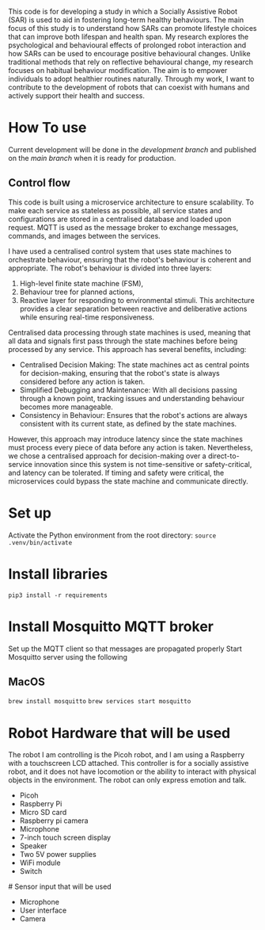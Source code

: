 This code is for developing a study in which a Socially Assistive Robot (SAR) is used to aid in fostering long-term healthy behaviours. The main focus of this study is to understand how SARs can promote lifestyle choices that can improve both lifespan and health span. My research explores the psychological and behavioural effects of prolonged robot interaction and how SARs can be used to encourage positive behavioural changes. Unlike traditional methods that rely on reflective behavioural change, my research focuses on habitual behaviour modification. The aim is to empower individuals to adopt healthier routines naturally. Through my work, I want to contribute to the development of robots that can coexist with humans and actively support their health and success.

# How To use

Current development will be done in the _development branch_ and published on the _main branch_ when it is ready for production.

## Control flow

This code is built using a microservice architecture to ensure scalability. To make each service as stateless as possible, all service states and configurations are stored in a centralised database and loaded upon request. MQTT is used as the message broker to exchange messages, commands, and images between the services.

I have used a centralised control system that uses state machines to orchestrate behaviour, ensuring that the robot's behaviour is coherent and appropriate. The robot's behaviour is divided into three layers:

1. High-level finite state machine (FSM),
2. Behaviour tree for planned actions,
3. Reactive layer for responding to environmental stimuli.
   This architecture provides a clear separation between reactive and deliberative actions while ensuring real-time responsiveness.

Centralised data processing through state machines is used, meaning that all data and signals first pass through the state machines before being processed by any service. This approach has several benefits, including:

- Centralised Decision Making: The state machines act as central points for decision-making, ensuring that the robot's state is always considered before any action is taken.
- Simplified Debugging and Maintenance: With all decisions passing through a known point, tracking issues and understanding behaviour becomes more manageable.
- Consistency in Behaviour: Ensures that the robot's actions are always consistent with its current state, as defined by the state machines.

However, this approach may introduce latency since the state machines must process every piece of data before any action is taken. Nevertheless, we chose a centralised approach for decision-making over a direct-to-service innovation since this system is not time-sensitive or safety-critical, and latency can be tolerated. If timing and safety were critical, the microservices could bypass the state machine and communicate directly.

# Set up

Activate the Python environment from the root directory:
`source .venv/bin/activate`

# Install libraries

`pip3 install -r requirements`

# Install Mosquitto MQTT broker

Set up the MQTT client so that messages are propagated properly
Start Mosquitto server using the following

## MacOS

`brew install mosquitto`
`brew services start mosquitto`

# Robot Hardware that will be used

The robot I am controlling is the Picoh robot, and I am using a Raspberry with a touchscreen LCD attached. This controller is for a socially assistive robot, and it does not have locomotion or the ability to interact with physical objects in the environment. The robot can only express emotion and talk.

- Picoh
- Raspberry Pi
- Micro SD card
- Raspberry pi camera
- Microphone
- 7-inch touch screen display
- Speaker
- Two 5V power supplies
- WiFi module
- Switch

# Sensor input that will be used

- Microphone
- User interface
- Camera

